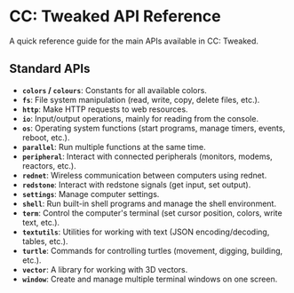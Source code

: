 # CC: Tweaked API Reference

A quick reference guide for the main APIs available in CC: Tweaked.

## Standard APIs

-   **`colors` / `colours`**: Constants for all available colors.
-   **`fs`**: File system manipulation (read, write, copy, delete files, etc.).
-   **`http`**: Make HTTP requests to web resources.
-   **`io`**: Input/output operations, mainly for reading from the console.
-   **`os`**: Operating system functions (start programs, manage timers, events, reboot, etc.).
-   **`parallel`**: Run multiple functions at the same time.
-   **`peripheral`**: Interact with connected peripherals (monitors, modems, reactors, etc.).
-   **`rednet`**: Wireless communication between computers using rednet.
-   **`redstone`**: Interact with redstone signals (get input, set output).
-   **`settings`**: Manage computer settings.
-   **`shell`**: Run built-in shell programs and manage the shell environment.
-   **`term`**: Control the computer's terminal (set cursor position, colors, write text, etc.).
-   **`textutils`**: Utilities for working with text (JSON encoding/decoding, tables, etc.).
-   **`turtle`**: Commands for controlling turtles (movement, digging, building, etc.).
-   **`vector`**: A library for working with 3D vectors.
-   **`window`**: Create and manage multiple terminal windows on one screen.
